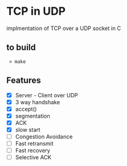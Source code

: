 # TCP in UDP

implmentation of TCP over a UDP socket in C

## to build
` > make`

## Features

- [X] Server - Client over UDP
- [X] 3 way handshake
- [X] accept()
- [X] segmentation
- [X] ACK
- [X] slow start
- [ ] Congestion Avoidance
- [ ] Fast retransmit
- [ ] Fast recovery
- [ ] Selective ACK
